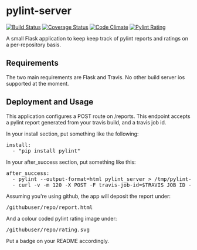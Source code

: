 pylint-server
====
[![Build Status](https://travis-ci.org/drivet/pylint-server.svg?branch=master)](https://travis-ci.org/drivet/pylint-server)
[![Coverage Status](https://coveralls.io/repos/drivet/pylint-server/badge.svg?branch=master)](https://coveralls.io/r/drivet/pylint-server?branch=master)
[![Code Climate](https://codeclimate.com/github/drivet/pylint-server/badges/gpa.svg)](https://codeclimate.com/github/drivet/pylint-server)
[![Pylint Rating](https://pylint.desmondrivet.com/drivet/pylint-server/rating.svg)](https://pylint.desmondrivet.com/drivet/pylint-server/report.html)

A small Flask application to keep keep track of pylint reports and ratings
on a per-repository basis.

## Requirements

The two main requirements are Flask and Travis.  No other build server ios
supported at the moment.

## Deployment and Usage

This application configures a POST route on /reports.  This endpoint accepts
a pylint report generated from your travis build, and a travis job id.

In your install section, put something like the following:

<pre>
install:
  - "pip install pylint"
</pre>

In your after_success section, put something like this:

<pre>
after_success:
  - pylint --output-format=html pylint_server > /tmp/pylint-report.html
  - curl -v -m 120 -X POST -F travis-job-id=$TRAVIS_JOB_ID -F pylint-report=@/tmp/pylint-report.html https://pylint.whatever.com/reports
</pre>

Assuming you're using github, the app will deposit the report under:

<pre>
/githubuser/repo/report.html
</pre>

And a colour coded pylint rating image under:

<pre>
/githubuser/repo/rating.svg
</pre>

Put a badge on your README accordingly.
